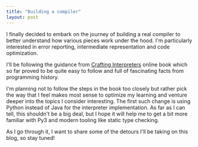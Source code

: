 ```yaml
---
title: "Building a compiler"
layout: post
---
```


I finally decided to embark on the journey of building a real compiler to better understand
how various pieces work under the hood. I'm particularly interested in error reporting,
intermediate representation and code optimization.

I'll be following the guidance from [Crafting Interpreters](http://craftinginterpreters.com)
online book which so far proved to be quite easy to follow and full of fascinating facts from
programming history.

I'm planning not to follow the steps in the book too closely but rather pick the way that I
feel makes most sense to optimize my learning and venture deeper into the topics I consider
interesting. The first such change is using Python instead of Java for the interpreter
implementation. As far as I can tell, this shouldn't be a big deal, but I hope it will help me
to get a bit more familiar with Py3 and modern tooling like static type checking.

As I go through it, I want to share some of the detours I'll be taking on this blog, so stay tuned!
